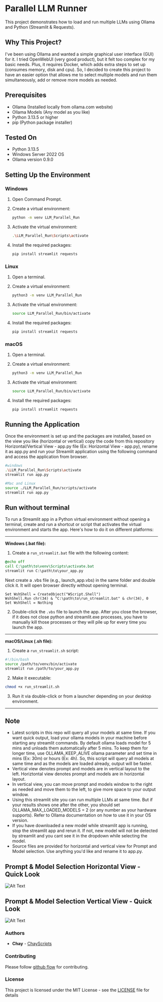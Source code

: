 # Parallel LLM Runner

This project demonstrates how to load and run multiple LLMs using Ollama and Python (Streamlit & Requests).

## Why This Project?

I've been using Ollama and wanted a simple graphical user interface (GUI) for it. I tried OpenWebUI (very good product), but it felt too complex for my basic needs. Plus, it requires Docker, which adds extra steps to set up (consumes memory, disk and cpu). So, I decided to create this project to have an easier option that allows me to select multiple models and run them simultaneously, add or remove more models as needed.

## Prerequisites

- Ollama (Installed locally from ollama.com website)
- Ollama Models (Any model as you like)
- Python 3.13.5 or higher
- pip (Python package installer)

## Tested On

- Python 3.13.5
- Windows Server 2022 OS
- Ollama version 0.9.0

## Setting Up the Environment

### Windows

1. Open Command Prompt.
2. Create a virtual environment:

   ```bash
   python -m venv LLM_Parallel_Run
   ```

3. Activate the virtual environment:

   ```bash
   .\LLM_Parallel_Run\Scripts\activate
   ```

4. Install the required packages:

   ```bash
   pip install streamlit requests
   ```

### Linux

1. Open a terminal.
2. Create a virtual environment:

   ```bash
   python3 -m venv LLM_Parallel_Run
   ```

3. Activate the virtual environment:

   ```bash
   source LLM_Parallel_Run/bin/activate
   ```

4. Install the required packages:

   ```bash
   pip install streamlit requests
   ```

### macOS

1. Open a terminal.
2. Create a virtual environment:

   ```bash
   python3 -m venv LLM_Parallel_Run
   ```

3. Activate the virtual environment:

   ```bash
   source LLM_Parallel_Run/bin/activate
   ```

4. Install the required packages:

   ```bash
   pip install streamlit requests
   ```

## Running the Application

Once the environment is set up and the packages are installed, based on the view you like (horizontal or vertical) copy the code from this repository Horizontal/Vertical View - app.py file (Ex: Horizontal View - app.py), rename it as app.py and run your Streamlit application using the following command and access the application from browser.

```bash
#windows
.\LLM_Parallel_Run\Scripts\activate
streamlit run app.py

#Mac and Linux
source ./LLM_Parallel_Run/scripts/activate
streamlit run app.py
```

## Run without terminal
To run a Streamlit app in a Python virtual environment without opening a terminal, create and run a shortcut or script that activates the virtual environment and starts the app. Here's how to do it on different platforms:

---

**Windows (.bat file):**

1. Create a `run_streamlit.bat` file with the following content:

```bat
@echo off
call C:\path\to\venv\Scripts\activate.bat
streamlit run C:\path\to\your_app.py
```
Next create a .vbs file (e.g., launch_app.vbs) in the same folder and double click it. It will open browser directly without opening terminal. 

```vbscript
Set WshShell = CreateObject("WScript.Shell")
WshShell.Run chr(34) & "C:\path\to\run_streamlit.bat" & chr(34), 0
Set WshShell = Nothing
```

2. Double-click the `.vbs` file to launch the app. After you close the browser, if it does not close python and streamlit.exe processes, you have to manually kill those processes or they will pile up for every time you launch the app.

---

**macOS/Linux (.sh file):**

1. Create a `run_streamlit.sh` script:

```bash
#!/bin/bash
source /path/to/venv/bin/activate
streamlit run /path/to/your_app.py
```

2. Make it executable:

```bash
chmod +x run_streamlit.sh
```

3. Run it via double-click or from a launcher depending on your desktop environment.

---

## Note
- Latest scripts in this repo will query all your models at same time. If you want quick output, load your ollama models in your machine before starting any streamlit commands. By default ollama loads model for 5 mins and unloads them automatically after 5 mins. To keep them for longer time, use OLLAMA_KEEP_ALIVE ollama parameter and set time in mins (Ex: 30m) or hours (Ex: 4h). So, this script will query all models at same time and as the models are loaded already, output will be faster. 
- Vertical view denotes prompt and models are in vertical layout to the left. Horiztontal view denotes prompt and models are in horizontal layout.
- In vertical view, you can move prompt and models window to the right as needed and move them to the left, to give more space to your output window.
- Using this streamlit site you can run multiple LLMs at same time. But if your results shows one after the other, you should set OLLAMA_MAX_LOADED_MODELS = 2 (or any number as your hardware supports). Refer to Ollama documentation on how to use it in your OS version.
- If you have downloaded a new model while streamlit app is running, stop the streamlit app and rerun it. If not, new model will not be detected by streamlit and you cant see it in the dropdown while selecting the model.
- Source files are provided for horizontal and vertical view for Prompt and Model selection. Use anything you'd like and rename it to app.py.

## Prompt & Model Selection Horizontal View - Quick Look

![Alt Text](https://github.com/ChayScripts/Run-LLMs-in-Parallel/blob/main/Horizontal%20View.png)

## Prompt & Model Selection Vertical View - Quick Look

![Alt Text](https://github.com/ChayScripts/Run-LLMs-in-Parallel/blob/main/Vertical%20View.png)

### Authors

* **Chay** - [ChayScripts](https://github.com/ChayScripts)

### Contributing

Please follow [github flow](https://guides.github.com/introduction/flow/index.html) for contributing.

### License

This project is licensed under the MIT License - see the [LICENSE](LICENSE) file for details

